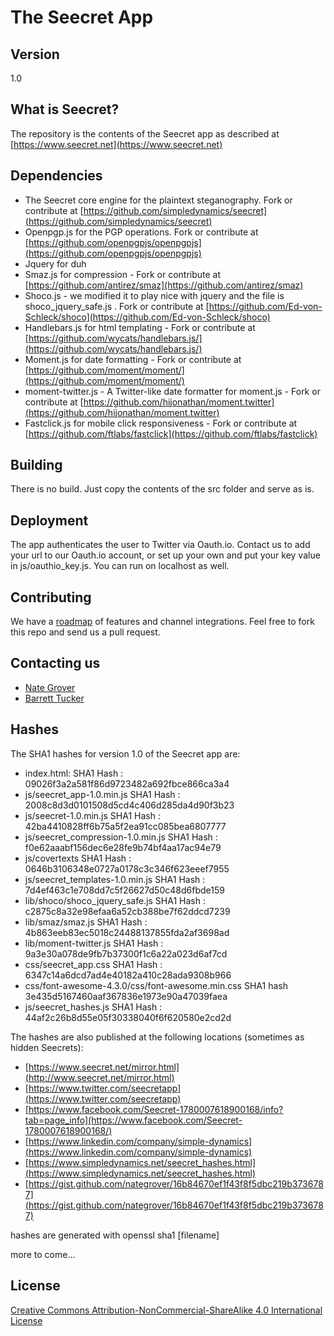 # The Seecret App
## Version
1.0 

## What is Seecret?
The repository is the contents of the Seecret app as described at [https://www.seecret.net](https://www.seecret.net)

## Dependencies
  - The Seecret core engine for the plaintext steganography.  Fork or contribute at [https://github.com/simpledynamics/seecret](https://github.com/simpledynamics/seecret)
  - Openpgp.js for the PGP operations.  Fork or contribute at [https://github.com/openpgpjs/openpgpjs](https://github.com/openpgpjs/openpgpjs)
  - Jquery for duh
  - Smaz.js  for compression - Fork or contribute at [https://github.com/antirez/smaz](https://github.com/antirez/smaz)
  - Shoco.js - we modified it to play nice with jquery and the file is shoco_jquery_safe.js . Fork or contribute at [https://github.com/Ed-von-Schleck/shoco](https://github.com/Ed-von-Schleck/shoco)
  - Handlebars.js for html templating - Fork or contribute at [https://github.com/wycats/handlebars.js/](https://github.com/wycats/handlebars.js/)
  - Moment.js for date formatting - Fork or contribute at [https://github.com/moment/moment/](https://github.com/moment/moment/)
  - moment-twitter.js - A Twitter-like date formatter for moment.js - Fork or contribute at [https://github.com/hijonathan/moment.twitter](https://github.com/hijonathan/moment.twitter)
  - Fastclick.js for mobile click responsiveness - Fork or contribute at [https://github.com/ftlabs/fastclick](https://github.com/ftlabs/fastclick)
  
## Building
There is no build.  Just copy the contents of the src folder and serve as is.  

## Deployment 
The app authenticates the user to Twitter via Oauth.io.  Contact us to add your url to our Oauth.io account, or set up your own and put your key value in 
js/oauthio_key.js.  You can run on localhost as well.

## Contributing
We have a [roadmap](https://github.com/simpledynamics/seecret_app/wiki) of features and channel integrations.  Feel free to fork this repo and send us a pull request.

## Contacting us
 - [Nate Grover](https://github.com/nategrover)
 - [Barrett Tucker](https://github.com/barretttucker)

## Hashes
The SHA1 hashes for version 1.0 of the Seecret app are:

- index.html:  SHA1 Hash : 09026f3a2a581f86d9723482a692fbce866ca3a4
- js/seecret_app-1.0.min.js  SHA1 Hash : 2008c8d3d0101508d5cd4c406d285da4d90f3b23
- js/seecret-1.0.min.js  SHA1 Hash : 42ba4410828ff6b75a5f2ea91cc085bea6807777
- js/seecret_compression-1.0.min.js SHA1 Hash : f0e62aaabf156dec6e28fe9b74bf4aa17ac94e79
- js/covertexts SHA1 Hash : 0646b3106348e0727a0178c3c346f623eeef7955
- js/seecret_templates-1.0.min.js SHA1 Hash : 7d4ef463c1e708dd7c5f26627d50c48d6fbde159
- lib/shoco/shoco_jquery_safe.js SHA1 Hash : c2875c8a32e98efaa6a52cb388be7f62ddcd7239
- lib/smaz/smaz.js SHA1 Hash : 4b863eeb83ec5018c24488137855fda2af3698ad
- lib/moment-twitter.js SHA1 Hash : 9a3e30a078de9fb7b37300f1c6a22a023d6af7cd
- css/seecret_app.css  SHA1 Hash : 6347c14a6dcd7ad4e40182a410c28ada9308b966 
- css/font-awesome-4.3.0/css/font-awesome.min.css SHA1 hash 3e435d5167460aaf367836e1973e90a47039faea
- js/seecret_hashes.js SHA1 Hash : 44af2c26b8d55e05f30338040f6f620580e2cd2d

The hashes are also published at the following locations (sometimes as hidden Seecrets):
- [https://www.seecret.net/mirror.html](http://www.seecret.net/mirror.html)
- [https://www.twitter.com/seecretapp](https://www.twitter.com/seecretapp)
- [https://www.facebook.com/Seecret-1780007618900168/info?tab=page_info](https://www.facebook.com/Seecret-1780007618900168/)
- [https://www.linkedin.com/company/simple-dynamics](https://www.linkedin.com/company/simple-dynamics)
- [https://www.simpledynamics.net/seecret_hashes.html](https://www.simpledynamics.net/seecret_hashes.html)
- [https://gist.github.com/nategrover/16b84670ef1f43f8f5dbc219b3736787](https://gist.github.com/nategrover/16b84670ef1f43f8f5dbc219b3736787)

hashes are generated with openssl sha1 [filename]

more to come...

## License 
[Creative Commons Attribution-NonCommercial-ShareAlike 4.0 International License](http://creativecommons.org/licenses/by-nc-sa/4.0/)
